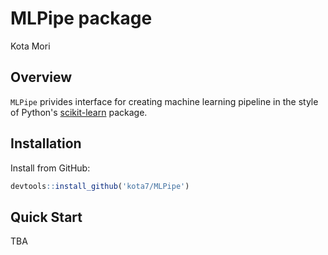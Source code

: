 MLPipe package
================
Kota Mori

Overview
--------

`MLPipe` privides interface for creating machine learning pipeline in the style of Python's [scikit-learn](http://scikit-learn.org/) package.

Installation
------------

Install from GitHub:

``` r
devtools::install_github('kota7/MLPipe')
```

Quick Start
-----------

TBA
